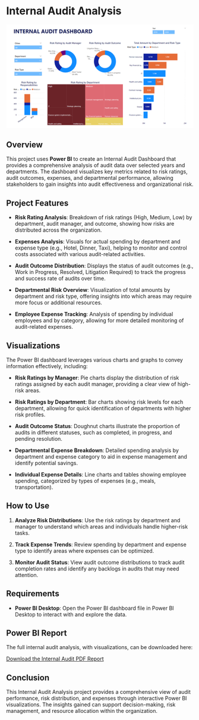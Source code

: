 # Internal Audit Analysis

![Internal Audit Dashboard](https://github.com/YashRaj1240/Internal-Audit-Analysis/blob/9859495792d3808ff2d8411ac0a6cd4bd5394c5e/internal%20audit%20anlalysis.png)

## Overview

This project uses **Power BI** to create an Internal Audit Dashboard that provides a comprehensive analysis of audit data over selected years and departments. The dashboard visualizes key metrics related to risk ratings, audit outcomes, expenses, and departmental performance, allowing stakeholders to gain insights into audit effectiveness and organizational risk.

## Project Features

- **Risk Rating Analysis**: Breakdown of risk ratings (High, Medium, Low) by department, audit manager, and outcome, showing how risks are distributed across the organization.
  
- **Expenses Analysis**: Visuals for actual spending by department and expense type (e.g., Hotel, Dinner, Taxi), helping to monitor and control costs associated with various audit-related activities.
  
- **Audit Outcome Distribution**: Displays the status of audit outcomes (e.g., Work in Progress, Resolved, Litigation Required) to track the progress and success rate of audits over time.
  
- **Departmental Risk Overview**: Visualization of total amounts by department and risk type, offering insights into which areas may require more focus or additional resources.
  
- **Employee Expense Tracking**: Analysis of spending by individual employees and by category, allowing for more detailed monitoring of audit-related expenses.

## Visualizations

The Power BI dashboard leverages various charts and graphs to convey information effectively, including:

- **Risk Ratings by Manager**: Pie charts display the distribution of risk ratings assigned by each audit manager, providing a clear view of high-risk areas.
  
- **Risk Ratings by Department**: Bar charts showing risk levels for each department, allowing for quick identification of departments with higher risk profiles.
  
- **Audit Outcome Status**: Doughnut charts illustrate the proportion of audits in different statuses, such as completed, in progress, and pending resolution.
  
- **Departmental Expense Breakdown**: Detailed spending analysis by department and expense category to aid in expense management and identify potential savings.
  
- **Individual Expense Details**: Line charts and tables showing employee spending, categorized by types of expenses (e.g., meals, transportation).

## How to Use

1. **Analyze Risk Distributions**: Use the risk ratings by department and manager to understand which areas and individuals handle higher-risk tasks.
  
2. **Track Expense Trends**: Review spending by department and expense type to identify areas where expenses can be optimized.
  
3. **Monitor Audit Status**: View audit outcome distributions to track audit completion rates and identify any backlogs in audits that may need attention.

## Requirements

- **Power BI Desktop**: Open the Power BI dashboard file in Power BI Desktop to interact with and explore the data.

## Power BI Report

The full internal audit analysis, with visualizations, can be downloaded here:

[Download the Internal Audit PDF Report](https://github.com/YashRaj1240/Internal-Audit-Analysis/blob/d542ad16b202d1ee112b0e3221e754cf659861bf/Internal%20Audit%20Analysis.pdf)

## Conclusion

This Internal Audit Analysis project provides a comprehensive view of audit performance, risk distribution, and expenses through interactive Power BI visualizations. The insights gained can support decision-making, risk management, and resource allocation within the organization.

